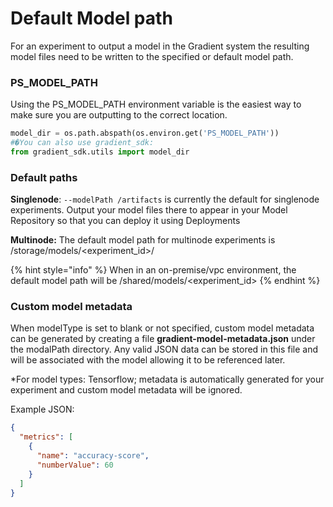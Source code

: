 # Default Model path

For an experiment to output a model in the Gradient system the resulting model files need to be written to the specified or default model path.

### PS\_MODEL\_PATH

Using the PS\_MODEL\_PATH environment variable is the easiest way to make sure you are outputting to the correct location. 

```python
model_dir = os.path.abspath(os.environ.get('PS_MODEL_PATH'))
#�You can also use gradient_sdk:
from gradient_sdk.utils import model_dir
```

### Default paths

**Singlenode**: `--modelPath /artifacts` is currently the default for singlenode experiments. Output your model files there to appear in your Model Repository so that you can deploy it using Deployments

**Multinode:** The default model path for multinode experiments is /storage/models/&lt;experiment\_id&gt;/ 

{% hint style="info" %}
When in an on-premise/vpc environment, the default model path will be /shared/models/&lt;experiment\_id&gt;
{% endhint %}

### Custom model metadata
When modelType is set to blank or not specified, custom model metadata can be generated by creating a file **gradient-model-metadata.json** under the modalPath directory.
Any valid JSON data can be stored in this file and will be associated with the model allowing it to be referenced later.

*For model types: Tensorflow; metadata is automatically generated for your experiment and custom model metadata will be ignored.

Example JSON:
```json
{
  "metrics": [
    {
      "name": "accuracy-score",  
      "numberValue": 60
    }
  ]
}
```
